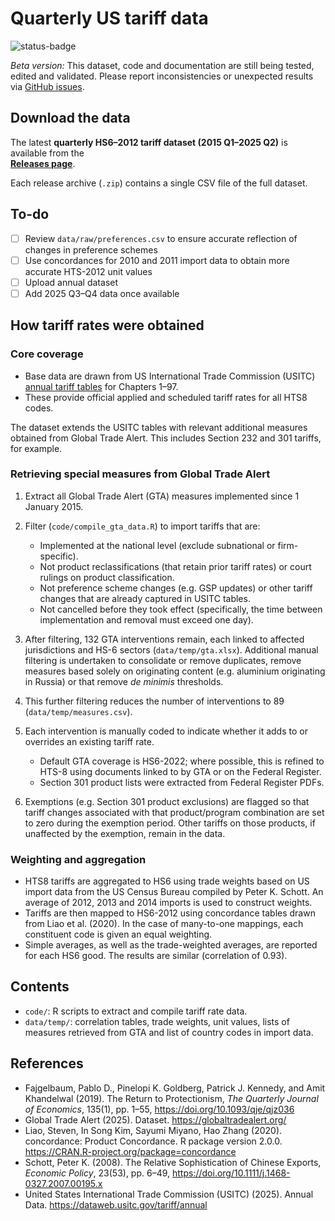 # Quarterly US tariff data

![status-badge](https://img.shields.io/badge/status-beta-orange.svg)

*Beta version:* This dataset, code and documentation are still being tested, edited and validated. Please report inconsistencies or unexpected results via [GitHub issues](../../issues).

## Download the data

The latest **quarterly HS6–2012 tariff dataset (2015 Q1–2025 Q2)** is available from the\
[**Releases page**](https://github.com/sjhardwick/us_tariff_data/releases).

Each release archive (`.zip`) contains a single CSV file of the full dataset.

## To-do

-   [ ] Review `data/raw/preferences.csv` to ensure accurate reflection of changes in preference schemes
-   [ ] Use concordances for 2010 and 2011 import data to obtain more accurate HTS-2012 unit values
-   [ ] Upload annual dataset
-   [ ] Add 2025 Q3–Q4 data once available

## How tariff rates were obtained

### Core coverage

-   Base data are drawn from US International Trade Commission (USITC) [annual tariff tables](https://dataweb.usitc.gov/tariff/annual) for Chapters 1–97.
-   These provide official applied and scheduled tariff rates for all HTS8 codes.

The dataset extends the USITC tables with relevant additional measures obtained from Global Trade Alert. This includes Section 232 and 301 tariffs, for example.

### Retrieving special measures from Global Trade Alert

1.  Extract all Global Trade Alert (GTA) measures implemented since 1 January 2015.

2.  Filter (`code/compile_gta_data.R`) to import tariffs that are:

    -   Implemented at the national level (exclude subnational or firm-specific).
    -   Not product reclassifications (that retain prior tariff rates) or court rulings on product classification.
    -   Not preference scheme changes (e.g. GSP updates) or other tariff changes that are already captured in USITC tables.
    -   Not cancelled before they took effect (specifically, the time between implementation and removal must exceed one day).

3.  After filtering, 132 GTA interventions remain, each linked to affected jurisdictions and HS-6 sectors (`data/temp/gta.xlsx`). Additional manual filtering is undertaken to consolidate or remove duplicates, remove measures based solely on originating content (e.g. aluminium originating in Russia) or that remove *de minimis* thresholds.

4.  This further filtering reduces the number of interventions to 89 (`data/temp/measures.csv`).

5.  Each intervention is manually coded to indicate whether it adds to or overrides an existing tariff rate.

    -   Default GTA coverage is HS6-2022; where possible, this is refined to HTS-8 using documents linked to by GTA or on the Federal Register.
    -   Section 301 product lists were extracted from Federal Register PDFs.

6.  Exemptions (e.g. Section 301 product exclusions) are flagged so that tariff changes associated with that product/program combination are set to zero during the exemption period. Other tariffs on those products, if unaffected by the exemption, remain in the data.

### Weighting and aggregation

-   HTS8 tariffs are aggregated to HS6 using trade weights based on US import data from the US Census Bureau compiled by Peter K. Schott. An average of 2012, 2013 and 2014 imports is used to construct weights.
-   Tariffs are then mapped to HS6-2012 using concordance tables drawn from Liao et al. (2020). In the case of many-to-one mappings, each constituent code is given an equal weighting.
-   Simple averages, as well as the trade-weighted averages, are reported for each HS6 good. The results are similar (correlation of 0.93).

## Contents

-   `code/`: R scripts to extract and compile tariff rate data.
-   `data/temp/`: correlation tables, trade weights, unit values, lists of measures retrieved from GTA and list of country codes in import data.

## References

-   Fajgelbaum, Pablo D., Pinelopi K. Goldberg, Patrick J. Kennedy, and Amit Khandelwal (2019). The Return to Protectionism, *The Quarterly Journal of Economics*, 135(1), pp. 1–55, <https://doi.org/10.1093/qje/qjz036>
-   Global Trade Alert (2025). Dataset. <https://globaltradealert.org/>
-   Liao, Steven, In Song Kim, Sayumi Miyano, Hao Zhang (2020). concordance: Product Concordance. R package version 2.0.0. <https://CRAN.R-project.org/package=concordance>
-   Schott, Peter K. (2008). The Relative Sophistication of Chinese Exports, *Economic Policy*, 23(53), pp. 6–49, <https://doi.org/10.1111/j.1468-0327.2007.00195.x>
-   United States International Trade Commission (USITC) (2025). Annual Data. <https://dataweb.usitc.gov/tariff/annual>
